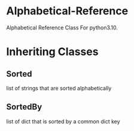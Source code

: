 # Alphabetical-Reference
Alphabetical Reference Class For python3.10. 

# Inheriting Classes

## Sorted

list of strings that are sorted alphabetically

## SortedBy

list of dict that is sorted by a common dict key

